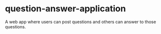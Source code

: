 # question-answer-application
A web app where users can post questions and others can answer to those questions.
